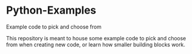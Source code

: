 # Python-Examples
Example code to pick and choose from

This repository is meant to house some example code to pick and choose from when creating new code, or learn how smaller building blocks work.

